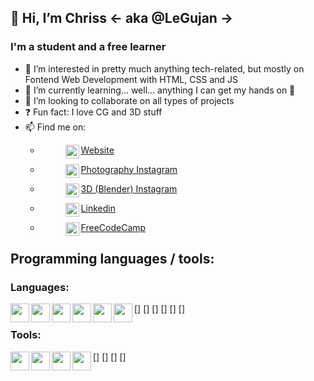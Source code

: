 ## **👋 Hi, I’m Chriss <- aka @LeGujan ->**

### I'm a student and a free learner
- 👀 I’m interested in pretty much anything tech-related, but mostly on Fontend Web Development with HTML, CSS and JS
- 🌱 I’m currently learning... well... anything I can get my hands on 🤣
- 💞️ I’m looking to collaborate on all types of projects
- ❓  Fun fact: I love CG and 3D stuff
- 📫 Find me on:
    - [<figure><img align="left" width="22px" src="https://cdn-icons.flaticon.com/png/512/3059/premium/3059997.png?token=exp=1649543664~hmac=2a22393e34ea83eca3f4a773c470b50d" target="_blank" /><figcaption>Website</figcaption></figure>][website]
    - [<figure><img align="left" width="22px" src="https://cdn-icons-png.flaticon.com/512/174/174855.png" target="_blank" /><figcaption>Photography Instagram</figcaption></figure>][instagram-cgphoto]
    - [<figure><img align="left" width="22px" src="https://cdn-icons-png.flaticon.com/512/174/174855.png" target="_blank" /><figcaption>3D (Blender) Instagram</figcaption></figure>][instagram-cgblender]
    - [<figure><img align="left" width="22px" src="https://cdn-icons.flaticon.com/png/512/3536/premium/3536505.png?token=exp=1649543503~hmac=65605085c74f08b39fc716a27f141f41" target="_blank" /><figcaption>Linkedin</figcaption></figure>][linkedin]
    - [<figure><img align="left" width="22px" src="https://cdn-icons-png.flaticon.com/512/876/876019.png" target="_blank" /><figcaption>FreeCodeCamp</figcaption></figure>][freecodecamp]

## Programming languages / tools:
### Languages:
[<img align="left" width="30px" src="https://cdn-icons-png.flaticon.com/512/3600/3600912.png" />]
[<img align="left" width="30px" src="https://cdn-icons-png.flaticon.com/512/6132/6132222.png" />]
[<img align="left" width="30px" src="https://cdn-icons-png.flaticon.com/512/6132/6132221.png" />]
[<img align="left" width="30px" src="https://cdn-icons-png.flaticon.com/512/136/136528.png" />]
[<img align="left" width="30px" src="https://cdn-icons-png.flaticon.com/512/136/136527.png" />]
[<img align="left" width="30px" src="https://cdn-icons-png.flaticon.com/512/2306/2306122.png" />]
### Tools:
[<img align="left" width="30px" src="https://cdn-icons-png.flaticon.com/512/906/906324.png" />]
[<img align="left" width="30px" src="https://cdn-icons-png.flaticon.com/512/5969/5969346.png" />]
[<img align="left" width="30px" src="https://img.icons8.com/fluency/344/blender-3d.png" />]
[<img align="left" width="30px" src="https://cdn-icons.flaticon.com/png/512/5611/premium/5611064.png?token=exp=1649545646~hmac=96126f202a4f56df7dc9db478bb008e6" />]

<br />
<br />

[website]: https://cgphoto.ro/
[instagram-cgphoto]: https://www.instagram.com/legujan.cgphoto/
[instagram-cgblender]: https://www.instagram.com/legujan.cgblender/
[linkedin]: https://www.linkedin.com/in/cristian-gujan-3b8a641b0/
[freecodecamp]: https://www.freecodecamp.org/LeGujan
